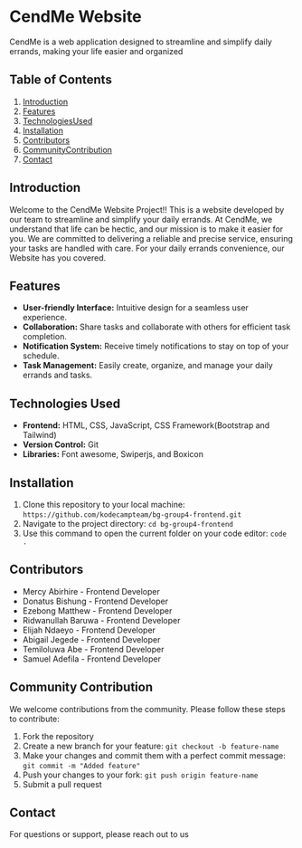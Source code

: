 # CendMe Website

CendMe is a web application designed to streamline and simplify daily errands, making your life easier and organized
 
## Table of Contents
1. [Introduction](#introduction)
2. [Features](#features)
3. [TechnologiesUsed](#technologiesused)
4. [Installation](#installation)
5. [Contributors](#contributors)
6. [CommunityContribution](#Communitycontribution)
7. [Contact](#contact)

## Introduction
Welcome to the CendMe Website Project!! This is a website developed by our team to streamline and simplify your daily errands. At CendMe, we understand that life can be hectic, and our mission is to make it easier for you. We are committed to delivering a reliable and precise service, ensuring your tasks are handled with care. For your daily errands convenience, our Website has you covered.

## Features
- **User-friendly Interface:** Intuitive design for a seamless user experience.
- **Collaboration:** Share tasks and collaborate with others for efficient task completion.
- **Notification System:** Receive timely notifications to stay on top of your schedule.
- **Task Management:** Easily create, organize, and manage your daily errands and tasks.

## Technologies Used
- **Frontend:** HTML, CSS, JavaScript, CSS Framework(Bootstrap and Tailwind)
- **Version Control:** Git
- **Libraries:** Font awesome, Swiperjs, and Boxicon

## Installation
1. Clone this repository to your local machine:
`https://github.com/kodecampteam/bg-group4-frontend.git`
2. Navigate to the project directory: `cd bg-group4-frontend`
3. Use this command to open the current folder on your code editor: `code .`

## Contributors
- Mercy Abirhire - Frontend Developer
- Donatus Bishung - Frontend Developer
- Ezebong Matthew - Frontend Developer
- Ridwanullah Baruwa - Frontend Developer
- Elijah Ndaeyo - Frontend Developer
- Abigail Jegede - Frontend Developer
- Temiloluwa Abe - Frontend Developer
- Samuel Adefila - Frontend Developer

## Community Contribution
We welcome contributions from the community. Please follow these steps to contribute:
1. Fork the repository
2. Create a new branch for your feature: `git checkout -b feature-name`
3. Make your changes and commit them with a perfect commit message: `git commit -m "Added feature"`
4. Push your changes to your fork: `git push origin feature-name`
5. Submit a pull request

## Contact
For questions or support, please reach out to us
